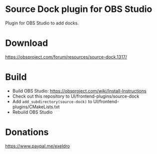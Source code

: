 # Source Dock plugin for OBS Studio

Plugin for OBS Studio to add docks.

# Download

https://obsproject.com/forum/resources/source-dock.1317/

# Build
- Build OBS Studio: https://obsproject.com/wiki/Install-Instructions
- Check out this repository to UI/frontend-plugins/source-dock
- Add `add_subdirectory(source-dock)` to UI/frontend-plugins/CMakeLists.txt
- Rebuild OBS Studio

# Donations
https://www.paypal.me/exeldro
